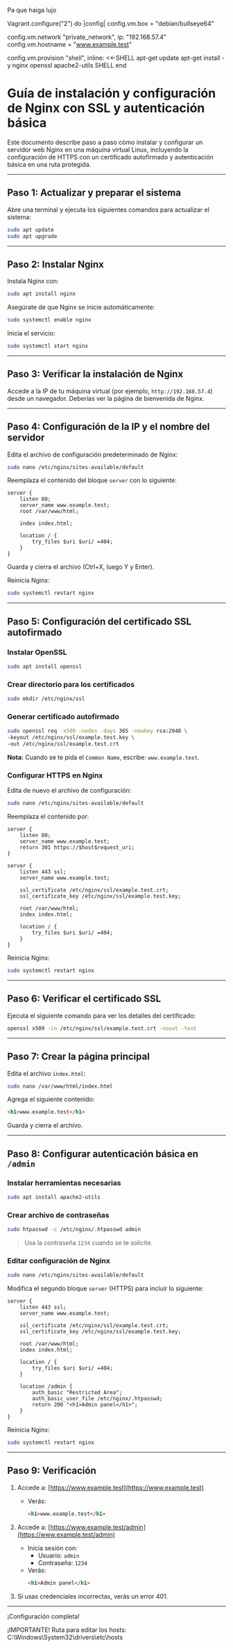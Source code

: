 Pa que haiga lujo

Vagrant.configure("2") do |config|
  config.vm.box = "debian/bullseye64"

  config.vm.network "private_network", ip: "192.168.57.4"
  config.vm.hostname = "www.example.test"

  config.vm.provision "shell", inline: <<-SHELL
    apt-get update
    apt-get install -y nginx openssl apache2-utils
  SHELL
end




# Guía de instalación y configuración de Nginx con SSL y autenticación básica

Este documento describe paso a paso cómo instalar y configurar un servidor web Nginx en una máquina virtual Linux, incluyendo la configuración de HTTPS con un certificado autofirmado y autenticación básica en una ruta protegida.

---

## Paso 1: Actualizar y preparar el sistema

Abre una terminal y ejecuta los siguientes comandos para actualizar el sistema:

```bash
sudo apt update
sudo apt upgrade
```

---

## Paso 2: Instalar Nginx

Instala Nginx con:

```bash
sudo apt install nginx
```

Asegúrate de que Nginx se inicie automáticamente:

```bash
sudo systemctl enable nginx
```

Inicia el servicio:

```bash
sudo systemctl start nginx
```

---

## Paso 3: Verificar la instalación de Nginx

Accede a la IP de tu máquina virtual (por ejemplo, `http://192.168.57.4`) desde un navegador. Deberías ver la página de bienvenida de Nginx.

---

## Paso 4: Configuración de la IP y el nombre del servidor

Edita el archivo de configuración predeterminado de Nginx:

```bash
sudo nano /etc/nginx/sites-available/default
```

Reemplaza el contenido del bloque `server` con lo siguiente:

```nginx
server {
    listen 80;
    server_name www.example.test;
    root /var/www/html;

    index index.html;

    location / {
        try_files $uri $uri/ =404;
    }
}
```

Guarda y cierra el archivo (Ctrl+X, luego Y y Enter).

Reinicia Nginx:

```bash
sudo systemctl restart nginx
```

---

## Paso 5: Configuración del certificado SSL autofirmado

### Instalar OpenSSL

```bash
sudo apt install openssl
```

### Crear directorio para los certificados

```bash
sudo mkdir /etc/nginx/ssl
```

### Generar certificado autofirmado

```bash
sudo openssl req -x509 -nodes -days 365 -newkey rsa:2048 \
-keyout /etc/nginx/ssl/example.test.key \
-out /etc/nginx/ssl/example.test.crt
```

**Nota:** Cuando se te pida el `Common Name`, escribe: `www.example.test`.

### Configurar HTTPS en Nginx

Edita de nuevo el archivo de configuración:

```bash
sudo nano /etc/nginx/sites-available/default
```

Reemplaza el contenido por:

```nginx
server {
    listen 80;
    server_name www.example.test;
    return 301 https://$host$request_uri;
}

server {
    listen 443 ssl;
    server_name www.example.test;

    ssl_certificate /etc/nginx/ssl/example.test.crt;
    ssl_certificate_key /etc/nginx/ssl/example.test.key;

    root /var/www/html;
    index index.html;

    location / {
        try_files $uri $uri/ =404;
    }
}
```

Reinicia Nginx:

```bash
sudo systemctl restart nginx
```

---

## Paso 6: Verificar el certificado SSL

Ejecuta el siguiente comando para ver los detalles del certificado:

```bash
openssl x509 -in /etc/nginx/ssl/example.test.crt -noout -text
```

---

## Paso 7: Crear la página principal

Edita el archivo `index.html`:

```bash
sudo nano /var/www/html/index.html
```

Agrega el siguiente contenido:

```html
<h1>www.example.test</h1>
```

Guarda y cierra el archivo.

---

## Paso 8: Configurar autenticación básica en `/admin`

### Instalar herramientas necesarias

```bash
sudo apt install apache2-utils
```

### Crear archivo de contraseñas

```bash
sudo htpasswd -c /etc/nginx/.htpasswd admin
```

> Usa la contraseña `1234` cuando se te solicite.

### Editar configuración de Nginx

```bash
sudo nano /etc/nginx/sites-available/default
```

Modifica el segundo bloque `server` (HTTPS) para incluir lo siguiente:

```nginx
server {
    listen 443 ssl;
    server_name www.example.test;

    ssl_certificate /etc/nginx/ssl/example.test.crt;
    ssl_certificate_key /etc/nginx/ssl/example.test.key;

    root /var/www/html;
    index index.html;

    location / {
        try_files $uri $uri/ =404;
    }

    location /admin {
        auth_basic "Restricted Area";
        auth_basic_user_file /etc/nginx/.htpasswd;
        return 200 "<h1>Admin panel</h1>";
    }
}
```

Reinicia Nginx:

```bash
sudo systemctl restart nginx
```

---

## Paso 9: Verificación

1. Accede a: [https://www.example.test](https://www.example.test)
   - Verás:  
     ```html
     <h1>www.example.test</h1>
     ```

2. Accede a: [https://www.example.test/admin](https://www.example.test/admin)
   - Inicia sesión con:
     - Usuario: `admin`
     - Contraseña: `1234`
   - Verás:
     ```html
     <h1>Admin panel</h1>
     ```

3. Si usas credenciales incorrectas, verás un error 401.

---

¡Configuración completa!

¡IMPORTANTE!
Ruta para editar los hosts: C:\Windows\System32\drivers\etc\hosts
